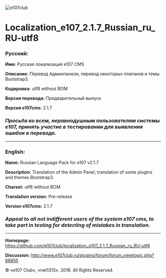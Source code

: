 ![e107club](https://downloader.disk.yandex.ru/preview/2c9832c75b5638f9ed2aeb1fbd0161c73dc811d15729eaabfb1f3305588e47a3/5ad59e9d/stiqGIFeNhpiLAWbgW36iJZ0T5Ha7e3tzZ9V5vynXpTO6QWVz8KIqy5ujPwGMQQYnSSy8nVNiNTg_Zeu0DeBkw%3D%3D?uid=0&filename=e107club_84x84.png&disposition=inline&hash=&limit=0&content_type=image%2Fpng&tknv=v2&size=1920x1008)
# Localization_e107_2.1.7_Russian_ru_RU-utf8

### Русский:

**Имя:**		Русская локализация e107 CMS

**Описание:**		Перевод Админпанели, перевод некоторых плагинов и темы Bootstrap3.

**Кодировка:**		utf8 without BOM

**Версия перевода:**		Предварительный выпуск

**Версия e107cms:**		2.1.7

### ***Просьба ко всем, неравнодушным пользователям системы e107, принять участие в тестировании для выявления ошибок в переводе.***

***
### English:

**Name:**		Russian Language Pack for e107 v2.1.7

**Description:**		Translation of the Admin Panel, translation of some plugins and themes Bootstrap3.

**Charset:**		utf8 without BOM

**Translation version:**		Pre-release

**Version e107cms:**		2.1.7

### ***Appeal to all not indifferent users of the system e107 cms, to take part in testing for detecting of mistakes in translation.***

***
**Homepage:** https://github.com/e107club/localization_e107_2.1.7_Russian_ru_RU-utf8

**Discussion:** http://www.e107club.ru/plugins/forum/forum_viewtopic.php?66855

© «e107 Club», «net1313», 2018. All Rights Reserved.
